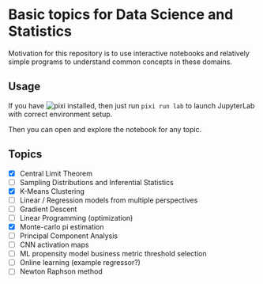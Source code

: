 # Basic topics for Data Science and Statistics

Motivation for this repository is to use interactive notebooks and relatively simple programs to understand common concepts in these domains.

## Usage

If you have ![pixi](https://github.com/prefix-dev/pixi) installed, then just run `pixi run lab` to launch JupyterLab with correct environment setup.

Then you can open and explore the notebook for any topic.

## Topics

- [x] Central Limit Theorem
- [ ] Sampling Distributions and Inferential Statistics
- [x] K-Means Clustering
- [ ] Linear / Regression models from multiple perspectives
- [ ] Gradient Descent
- [ ] Linear Programming (optimization)
- [x] Monte-carlo pi estimation
- [ ] Principal Component Analysis
- [ ] CNN activation maps
- [ ] ML propensity model business metric threshold selection
- [ ] Online learning (example regressor?)
- [ ] Newton Raphson method

